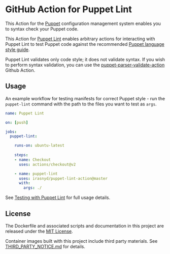 # GitHub Action for Puppet Lint

This Action for the [Puppet](https://puppet.com/) configuration management
system enables you to syntax check your Puppet code.

This Action for [Puppet Lint](http://puppet-lint.com/) enables arbitrary
actions for interacting with Puppet Lint to test Puppet code against the
recommended [Puppet language style guide](puppet.com/docs/puppet/latest/style_guide.html).

Puppet Lint validates only code style; it does not validate syntax. If you wish
to perform syntax validation, you can use the
[puppet-parser-validate-action](https://github.com/irasnyd/puppet-parser-validate-action/)
Github Action.

## Usage

An example workflow for testing manifests for correct Puppet style - run the
`puppet-lint` command with the path to the files you want to test as `args`.

```yaml
name: Puppet Lint

on: [push]

jobs:
  puppet-lint:

    runs-on: ubuntu-latest
    
    steps:
    - name: Checkout
      uses: actions/checkout@v2

    - name: puppet-lint
      uses: irasnyd/puppet-lint-action@master
      with:
        args: ./
```

See [Testing with Puppet Lint](https://github.com/rodjek/puppet-lint#testing-with-puppet-lint)
for full usage details.

## License

The Dockerfile and associated scripts and documentation in this project are
released under the [MIT License](LICENSE).

Container images built with this project include third party materials. See
[THIRD_PARTY_NOTICE.md](THIRD_PARTY_NOTICE.md) for details.
